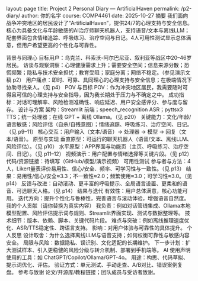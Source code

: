 layout: page title: Project 2 Personal Diary — ArtificialHaven permalink: /p2-diary/ author: 你的名字 course: COMP4461 date: 2025-10-27
摘要
我们面向战争冲突地区的居民设计了“ArtificialHaven”，提供24/7的心理支持与安全信息。核心为具备文化与年龄敏感的AI治疗师聊天机器人，支持语音/文本与离线LLM；配套界面包含情绪追踪、呼吸练习、治疗空间与日记。4人可用性测试显示总体满意，但用户希望更高的个性化与可靠性。

背景与同理心
目标用户：乌克兰、科索沃-阿尔巴尼亚、叙利亚等战区中20–46岁居民。
访谈与观察洞察：心理健康需求上升；需要安全空间；信息来源分散；恐慌频繁；隐私与技术安全担忧；教育受阻；家庭分离；网络不稳定。（参见演示文稿 p2）
用户痛点：即时、可靠、具同理心的心理支持与安全信息；在极端情况下协助寻找亲人。（见 p4）
POV 与目标
POV：作为冲突地区居民，我需要随时可得且可信的心理支持与安全指导，因为我长期处于压力与不确定之中。
成功指标：对话可理解率、风险检测准确性、响应延迟、用户安全感评分、参与度与留存。
设计与方案
架构：Streamlit 前端；speech_recognition ASR；pyttsx3 TTS；统一处理器；在线 GPT + 离线 Ollama。（见 p20）
关键能力：文化/年龄/语言敏感；风险评估（自杀/自残意图）；情绪追踪、呼吸练习、治疗空间、日记。（见 p9–11）
核心交互：用户输入（文本/语音）→ 处理器 → 模型 → 回复（文本/语音）。
原型与实现
垂直原型：可运行的聊天机器人（语音/文本、离线LLM、风险评估）。（见 p10）
水平原型：APP界面与功能页（主页、呼吸练习、治疗空间、日记）。（见 p11–12）
视频演示：用户配置与情绪选择等关键片段。（见 p12）
代码/资源链接：待填写（GitHub/模型/演示视频）
可用性测试
参与者与方法：4人，Likert量表评价易用性、信心/安全、频率、可学习性与一致性。（见 p13）
结果：易用性/信心/安全≈3.3；不一致性≈2.0；频繁使用≈3.0；可学习性≈3.0。（见 p14）
反馈与改进：自动滚动、更丰富的呼吸提示、全局语言设置、更柔和的语音、可选聊天人格。（见 p14）
结果与迭代
有效性：用户总体满意，核心功能可用。
迭代方向：提升个性化与鲁棒性，完善语言与滚动体验，增强语音自然度。
我的个人贡献（请你替换为真实内容）
我负责：例如对话管线集成、Ollama本地模型配置、风险评估提示词与规则、Streamlit界面实现、测试与数据整理等。
技术细节：版本、依赖、脚本、关键代码片段。
难点与突破：例如离线推理速度优化、ASR/TTS稳定性、跨语言支持。
影响：对用户体验与可靠性的具体提升。
个人反思
设计取舍：为什么选择离线LLM与语音支持；如何权衡可靠性与敏感内容安全。
局限与风险：数据隐私、误识别、文化适配的长期维护。
下一步计划：扩大测试样本、引入更稳健的风险分级与转介机制、部署到手机端等。
AI 使用声明
使用的工具：如 ChatGPT/Copilot/Ollama/GPT-4o。
用途：构思、代码草拟、提示词优化、评估。
验证方式：单元测试、手动走查、A/B对比、错误案例复盘。
参考与致谢
论文/开源库/教程链接；团队成员与受访者致谢。
